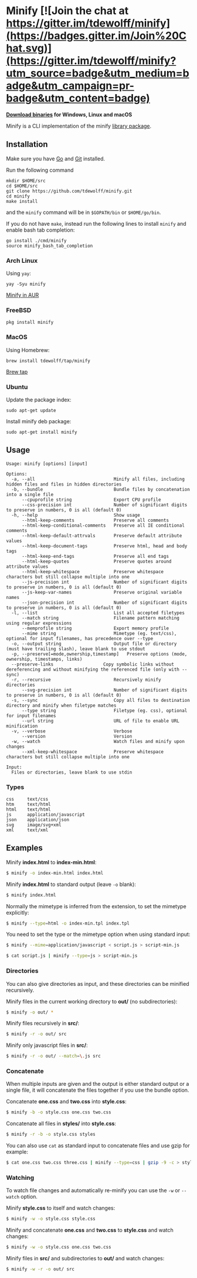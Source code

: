 # Minify [![Join the chat at https://gitter.im/tdewolff/minify](https://badges.gitter.im/Join%20Chat.svg)](https://gitter.im/tdewolff/minify?utm_source=badge&utm_medium=badge&utm_campaign=pr-badge&utm_content=badge)

**[Download binaries](https://github.com/tdewolff/minify/releases) for Windows, Linux and macOS**

Minify is a CLI implementation of the minify [library package](https://github.com/tdewolff/minify).

## Installation
Make sure you have [Go](http://golang.org/) and [Git](http://git-scm.com/) installed.

Run the following command

    mkdir $HOME/src
    cd $HOME/src
    git clone https://github.com/tdewolff/minify.git
    cd minify
    make install

and the `minify` command will be in `$GOPATH/bin` or `$HOME/go/bin`.

If you do not have `make`, instead run the following lines to install `minify` and enable bash tab completion:

    go install ./cmd/minify
    source minify_bash_tab_completion

### Arch Linux
Using `yay`:

```
yay -Syu minify
```

[Minify in AUR](https://aur.archlinux.org/packages/minify/)

### FreeBSD
```
pkg install minify
```

### MacOS
Using Homebrew:

```
brew install tdewolff/tap/minify
```

[Brew tap](https://github.com/tdewolff/homebrew-tap/)

### Ubuntu
Update the package index:

```
sudo apt-get update
```

Install minify deb package:
```
sudo apt-get install minify
```

## Usage
    Usage: minify [options] [input]

    Options:
      -a, --all                              Minify all files, including hidden files and files in hidden directories
      -b, --bundle                           Bundle files by concatenation into a single file
          --cpuprofile string                Export CPU profile
          --css-precision int                Number of significant digits to preserve in numbers, 0 is all (default 0)
      -h, --help                             Show usage
          --html-keep-comments               Preserve all comments
          --html-keep-conditional-comments   Preserve all IE conditional comments
          --html-keep-default-attrvals       Preserve default attribute values
          --html-keep-document-tags          Preserve html, head and body tags
          --html-keep-end-tags               Preserve all end tags
          --html-keep-quotes                 Preserve quotes around attribute values
          --html-keep-whitespace             Preserve whitespace characters but still collapse multiple into one
          --js-precision int                 Number of significant digits to preserve in numbers, 0 is all (default 0)
          --js-keep-var-names                Preserve original variable names
          --json-precision int               Number of significant digits to preserve in numbers, 0 is all (default 0)
      -l, --list                             List all accepted filetypes
          --match string                     Filename pattern matching using regular expressions
          --memprofile string                Export memory profile
          --mime string                      Mimetype (eg. text/css), optional for input filenames, has precedence over --type
      -o, --output string                    Output file or directory (must have trailing slash), leave blank to use stdout
      -p, --preserve[=mode,ownership,timestamp]   Preserve options (mode, ownership, timestamps, links)
	  --preserve-links                   Copy symbolic links without dereferencing and without minifying the referenced file (only with --sync)
      -r, --recursive                        Recursively minify directories
          --svg-precision int                Number of significant digits to preserve in numbers, 0 is all (default 0)
	  -s, --sync                             Copy all files to destination directory and minify when filetype matches
          --type string                      Filetype (eg. css), optional for input filenames
          --url string                       URL of file to enable URL minification
      -v, --verbose                          Verbose
          --version                          Version
      -w, --watch                            Watch files and minify upon changes
          --xml-keep-whitespace              Preserve whitespace characters but still collapse multiple into one

    Input:
      Files or directories, leave blank to use stdin

### Types

	css     text/css
	htm     text/html
	html    text/html
	js      application/javascript
	json    application/json
	svg     image/svg+xml
	xml     text/xml

## Examples
Minify **index.html** to **index-min.html**:
```sh
$ minify -o index-min.html index.html
```

Minify **index.html** to standard output (leave `-o` blank):
```sh
$ minify index.html
```

Normally the mimetype is inferred from the extension, to set the mimetype explicitly:
```sh
$ minify --type=html -o index-min.tpl index.tpl
```

You need to set the type or the mimetype option when using standard input:
```sh
$ minify --mime=application/javascript < script.js > script-min.js

$ cat script.js | minify --type=js > script-min.js
```

### Directories
You can also give directories as input, and these directories can be minified recursively.

Minify files in the current working directory to **out/** (no subdirectories):
```sh
$ minify -o out/ *
```

Minify files recursively in **src/**:
```sh
$ minify -r -o out/ src
```

Minify only javascript files in **src/**:
```sh
$ minify -r -o out/ --match=\.js src
```

### Concatenate
When multiple inputs are given and the output is either standard output or a single file, it will concatenate the files together if you use the bundle option.

Concatenate **one.css** and **two.css** into **style.css**:
```sh
$ minify -b -o style.css one.css two.css
```

Concatenate all files in **styles/** into **style.css**:
```sh
$ minify -r -b -o style.css styles
```

You can also use `cat` as standard input to concatenate files and use gzip for example:
```sh
$ cat one.css two.css three.css | minify --type=css | gzip -9 -c > style.css.gz
```

### Watching
To watch file changes and automatically re-minify you can use the `-w` or `--watch` option.

Minify **style.css** to itself and watch changes:
```sh
$ minify -w -o style.css style.css
```

Minify and concatenate **one.css** and **two.css** to **style.css** and watch changes:
```sh
$ minify -w -o style.css one.css two.css
```

Minify files in **src/** and subdirectories to **out/** and watch changes:
```sh
$ minify -w -r -o out/ src
```
